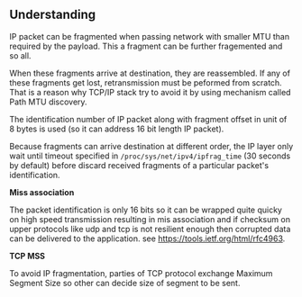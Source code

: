 ## Understanding

IP packet can be fragmented when passing network with smaller MTU than required by the payload. This a fragment can be further
fragemented and so all. 

When these fragments arrive at destination, they are reassembled. If any of these fragments get lost, retransmission must be 
peformed from scratch. That is a reason why TCP/IP stack try to avoid it by using mechanism called Path MTU discovery.

The identification number of IP packet along with fragment offset in unit of 8 bytes is used (so it can address 16 bit 
length IP packet).

Because fragments can arrive destination at different order, the IP layer only wait until timeout specified in 
`/proc/sys/net/ipv4/ipfrag_time` (30 seconds by default) before discard received fragments of a particular packet's identification.

**Miss association**

The packet identification is only 16 bits so it can be wrapped quite quicky on high speed transmission resulting in mis association and if checksum on upper protocols like udp and tcp is not resilient enough then corrupted data can be delivered to the application. see https://tools.ietf.org/html/rfc4963.

**TCP MSS**

To avoid IP fragmentation, parties of TCP protocol exchange Maximum Segment Size so other can decide size of segment to be sent. 
